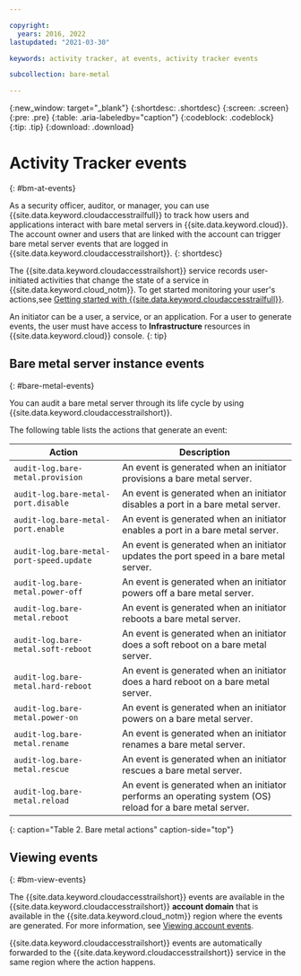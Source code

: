 ```yaml
---

copyright:
  years: 2016, 2022
lastupdated: "2021-03-30"

keywords: activity tracker, at events, activity tracker events

subcollection: bare-metal

---
```


{:new_window: target="_blank"}
{:shortdesc: .shortdesc}
{:screen: .screen}
{:pre: .pre}
{:table: .aria-labeledby="caption"}
{:codeblock: .codeblock}
{:tip: .tip}
{:download: .download}


# Activity Tracker events
{: #bm-at-events}

As a security officer, auditor, or manager, you can use {{site.data.keyword.cloudaccesstrailfull}} to track how users and
applications interact with bare metal servers in {{site.data.keyword.cloud}}. The account owner and users that are linked
with the account can trigger bare metal server events that are logged in {{site.data.keyword.cloudaccesstrailshort}}.
{: shortdesc}

The {{site.data.keyword.cloudaccesstrailshort}} service records user-initiated activities that change the state of a service in
{{site.data.keyword.cloud_notm}}. To get started monitoring your user's actions,see [Getting started with {{site.data.keyword.cloudaccesstrailfull}}](/docs/activity-tracker?topic=activity-tracker-getting-started).

An initiator can be a user, a service, or an application. For a user to generate events, the user must have access to **Infrastructure** resources in {{site.data.keyword.cloud}} console.
{: tip}

## Bare metal server instance events
{: #bare-metal-events}

You can audit a bare metal server through its life cycle by using {{site.data.keyword.cloudaccesstrailshort}}.

The following table lists the actions that generate an event:

| Action | Description |
|----------|---------|
| `audit-log.bare-metal.provision`             | An event is generated when an initiator provisions a bare metal server.  |
| `audit-log.bare-metal-port.disable`          | An event is generated when an initiator disables a port in a bare metal server. |
| `audit-log.bare-metal-port.enable`           | An event is generated when an initiator enables a port in a bare metal server. |
| `audit-log.bare-metal-port-speed.update`     | An event is generated when an initiator updates the port speed in a bare metal server. |
| `audit-log.bare-metal.power-off`             | An event is generated when an initiator powers off a bare metal server.  |
| `audit-log.bare-metal.reboot`                | An event is generated when an initiator reboots a bare metal server. |
| `audit-log.bare-metal.soft-reboot`           | An event is generated when an initiator does a soft reboot on a bare metal server. |
| `audit-log.bare-metal.hard-reboot`           | An event is generated when an initiator does a hard reboot on a bare metal server. |
| `audit-log.bare-metal.power-on`              | An event is generated when an initiator powers on a bare metal server. |
| `audit-log.bare-metal.rename`                | An event is generated when an initiator renames a bare metal server. |
| `audit-log.bare-metal.rescue`                | An event is generated when an initiator rescues a bare metal server. |
| `audit-log.bare-metal.reload`                | An event is generated when an initiator performs an operating system (OS) reload for a bare metal server. |
{: caption="Table 2. Bare metal actions" caption-side="top"}


## Viewing events
{: #bm-view-events}

The {{site.data.keyword.cloudaccesstrailshort}} events are available in the {{site.data.keyword.cloudaccesstrailshort}} **account domain** that
is available in the {{site.data.keyword.cloud_notm}} region where the events are generated. For more information, see [Viewing account
events](/docs/activity-tracker?topic=activity-tracker-view_events).

{{site.data.keyword.cloudaccesstrailshort}} events are automatically forwarded to the {{site.data.keyword.cloudaccesstrailshort}} service
in the same region where the action happens.

